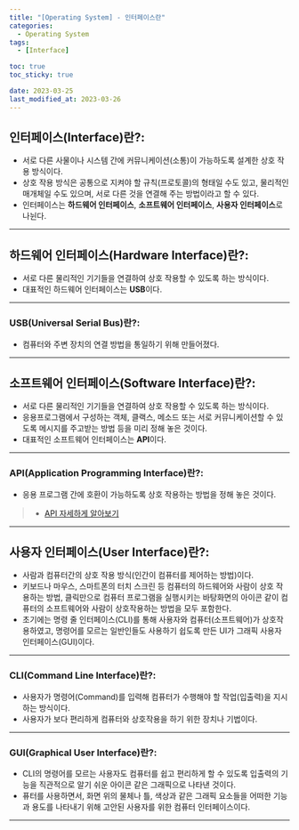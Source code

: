 ```yaml
---
title: "[Operating System] - 인터페이스란"
categories:
  - Operating System
tags:
  - [Interface]

toc: true
toc_sticky: true

date: 2023-03-25
last_modified_at: 2023-03-26
---
```


## 인터페이스(Interface)란?:
- 서로 다른 사물이나 시스템 간에 커뮤니케이션(소통)이 가능하도록 설계한 상호 작용 방식이다.
- 상호 작용 방식은 공통으로 지켜야 할 규칙(프로토콜)의 형태일 수도 있고, 물리적인 매개체일 수도 있으며, 서로 다른 것을 연결해 주는 방법이라고 할 수 있다.
- 인터페이스는 **하드웨어 인터페이스**, **소프트웨어 인터페이스**, **사용자 인터페이스**로 나뉜다.

* * *

## 하드웨어 인터페이스(Hardware Interface)란?:
- 서로 다른 물리적인 기기들을 연결하여 상호 작용할 수 있도록 하는 방식이다.
- 대표적인 하드웨어 인터페이스는 **USB**이다.

* * *

### USB(Universal Serial Bus)란?:
- 컴퓨터와 주변 장치의 연결 방법을 통일하기 위해 만들어졌다.

* * *

## 소프트웨어 인터페이스(Software Interface)란?:
- 서로 다른 물리적인 기기들을 연결하여 상호 작용할 수 있도록 하는 방식이다.
- 응용프로그램에서 구성하는 객체, 클랙스, 메소드 또는 서로 커뮤니케이션할 수 있도록 메시지를 주고받는 방법 등을 미리 정해 놓은 것이다.
- 대표적인 소프트웨어 인터페이스는 **API**이다.

* * *

### API(Application Programming Interface)란?:
- 응용 프로그램 간에 호환이 가능하도록 상호 작용하는 방법을 정해 놓은 것이다.
> * [API 자세하게 알아보기](https://hwangyoonjae.github.io/api/API-API%EB%9E%80/ "API 자세하게 알아보기")

* * *

## 사용자 인터페이스(User Interface)란?:
- 사람과 컴퓨터간의 상호 작용 방식(인간이 컴퓨터를 제어하는 방법)이다.
- 키보드나 마우스, 스마트폰의 터치 스크린 등 컴퓨터의 하드웨어와 사람이 상호 작용하는 방법, 클릭만으로 컴퓨터 프로그램을 실행시키는 바탕화면의 아이콘 같이 컴퓨터의 소프트웨어와 사람이 상호작용하는 방법을 모두 포함한다.
- 초기에는 명령 줄 인터페이스(CLI)를 통해 사용자와 컴퓨터(소프트웨어)가 상호작용하였고, 명령어를 모르는 일반인들도 사용하기 쉽도록 만든 UI가 그래픽 사용자 인터페이스(GUI)이다.

* * *

### CLI(Command Line Interface)란?:
- 사용자가 명령어(Command)를 입력해 컴퓨터가 수행해야 할 작업(입출력)을 지시하는 방식이다.
- 사용자가 보다 편리하게 컴퓨터와 상호작용을 하기 위한 장치나 기법이다.

* * *

### GUI(Graphical User Interface)란?:
- CLI의 명령어를 모르는 사용자도 컴퓨터를 쉽고 편리하게 할 수 있도록 입출력의 기능을 직관적으로 알기 쉬운 아이콘 같은 그래픽으로 나타낸 것이다.
- 퓨터를 사용하면서, 화면 위의 물체나 틀, 색상과 같은 그래픽 요소들을 어떠한 기능과 용도를 나타내기 위해 고안된 사용자를 위한 컴퓨터 인터페이스이다.

* * *